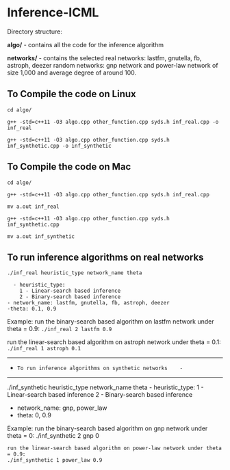 # Inference-ICML

Directory structure:

**algo/**
    - contains all the code for the inference algorithm

**networks/**
    - contains the selected 
        real networks: lastfm, gnutella, fb, astroph, deezer
        random networks: gnp network and power-law network of size 1,000 and average degree of around 100. 

## To Compile the code on Linux   

`cd algo/`

`g++ -std=c++11 -O3 algo.cpp other_function.cpp syds.h inf_real.cpp -o inf_real`

`g++ -std=c++11 -O3 algo.cpp other_function.cpp syds.h inf_synthetic.cpp -o inf_synthetic`


## To Compile the code on Mac  

`cd algo/`

`g++ -std=c++11 -O3 algo.cpp other_function.cpp syds.h inf_real.cpp`

`mv a.out inf_real`

`g++ -std=c++11 -O3 algo.cpp other_function.cpp syds.h inf_synthetic.cpp`

`mv a.out inf_synthetic`


## To run inference algorithms on real networks 

`./inf_real heuristic_type network_name theta`

      - heuristic_type:
        1 - Linear-search based inference 
        2 - Binary-search based inference 
    - network_name: lastfm, gnutella, fb, astroph, deezer
    -theta: 0.1, 0.9

Example:
    run the binary-search based algorithm on lastfm network under theta = 0.9:
    `./inf_real 2 lastfm 0.9`

   run the linear-search based algorithm on astroph network under theta = 0.1:
    `./inf_real 1 astroph 0.1`

------------------------------------------------------------
-     To run inference algorithms on synthetic networks    -
------------------------------------------------------------
./inf_synthetic heuristic_type network_name theta
    - heuristic_type:
        1 - Linear-search based inference 
        2 - Binary-search based inference
   - network_name: gnp, power_law
   - theta: 0, 0.9

Example:
    run the binary-search based algorithm on gnp network under theta = 0:
    ./inf_synthetic 2 gnp 0

    run the linear-search based algorithm on power-law network under theta = 0.9:
    ./inf_synthetic 1 power_law 0.9
